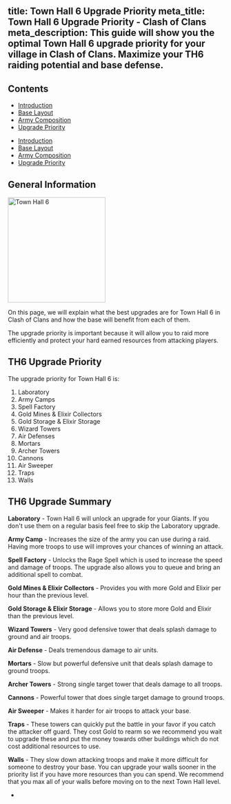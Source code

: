 title: Town Hall 6 Upgrade Priority
meta_title: Town Hall 6 Upgrade Priority - Clash of Clans
meta_description: This guide will show you the optimal Town Hall 6 upgrade priority for your village in Clash of Clans. Maximize your TH6 raiding potential and base defense.
---
<h2 class="page-header">Contents</h2>

<ul class="nav nav-pills hidden-xs"><li role="presentation"><a href="/clash-of-clans/town-hall-6-guide/">Introduction</a></li><li role="presentation"><a href="/clash-of-clans/town-hall-6-base/">Base Layout</a></li><li role="presentation"><a href="/clash-of-clans/town-hall-6-army/">Army Composition</a></li><li role="presentation" class="active"><a href="/clash-of-clans/town-hall-6-upgrade-priority/">Upgrade Priority</a></li></ul>

<ul class="nav nav-pills nav-stacked visible-xs-block"><li role="presentation"><a href="/clash-of-clans/town-hall-6-guide/">Introduction</a></li><li role="presentation"><a href="/clash-of-clans/town-hall-6-base/">Base Layout</a></li><li role="presentation"><a href="/clash-of-clans/town-hall-6-army/">Army Composition</a></li><li role="presentation" class="active"><a href="/clash-of-clans/town-hall-6-upgrade-priority/">Upgrade Priority</a></li></ul>

<h2 class="page-header">General Information</h2>

<img src="http://game-brain.com/images/clash-of-clans/town-hall-6-guide/Town-Hall-6.png" alt="Town Hall 6" title="Town Hall 6" width="226" height="244" class="alignleft size-full wp-image-2663" />

<p>On this page, we will explain what the best upgrades are for Town Hall 6 in Clash of Clans and how the base will benefit from each of them.</p>

<p>The upgrade priority is important because it will allow you to raid more efficiently and protect your hard earned resources from attacking players.</p>

<div style="clear:both"></div>

<h2 class="page-header">TH6 Upgrade Priority</h2>

<p>The upgrade priority for Town Hall 6 is:</p>

1. Laboratory
2. Army Camps
3. Spell Factory
4. Gold Mines & Elixir Collectors
5. Gold Storage & Elixir Storage
6. Wizard Towers
7. Air Defenses
8. Mortars
9. Archer Towers
10. Cannons
11. Air Sweeper
12. Traps
13. Walls

<h2 class="page-header">TH6 Upgrade Summary</h2>

**Laboratory** - Town Hall 6 will unlock an upgrade for your Giants. If you don't use them on a regular basis feel free to skip the Laboratory upgrade.

**Army Camp** - Increases the size of the army you can use during a raid. Having more troops to use will improves your chances of winning an attack.

**Spell Factory** - Unlocks the Rage Spell which is used to increase the speed and damage of troops. The upgrade also allows you to queue and bring an additional spell to combat.

**Gold Mines & Elixir Collectors** - Provides you with more Gold and Elixir per hour than the previous level.

**Gold Storage & Elixir Storage** - Allows you to store more Gold and Elixir than the previous level.

**Wizard Towers** - Very good defensive tower that deals splash damage to ground and air troops.

**Air Defense** - Deals tremendous damage to air units.

**Mortars** - Slow but powerful defensive unit that deals splash damage to ground troops.

**Archer Towers** - Strong single target tower that deals damage to all troops.

**Cannons** - Powerful tower that does single target damage to ground troops.

**Air Sweeper** - Makes it harder for air troops to attack your base.

**Traps** - These towers can quickly put the battle in your favor if you catch the attacker off guard. They cost Gold to rearm so we recommend you wait to upgrade these and put the money towards other buildings which do not cost additional resources to use.

**Walls** - They slow down attacking troops and make it more difficult for someone to destroy your base. You can upgrade your walls sooner in the priority list if you have more resources than you can spend. We recommend that you max all of your walls before moving on to the next Town Hall level.

<nav><ul class="pager"><li class="previous"><a href="/clash-of-clans/town-hall-6-army/"><span class="glyphicon glyphicon-chevron-left" aria-hidden="true"></span></a></li></ul></nav>
